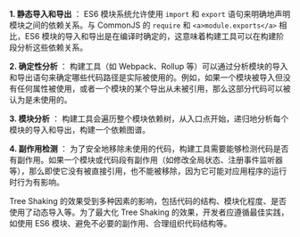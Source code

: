 **1. 静态导入和导出** ： ES6 模块系统允许使用 `import` 和 `export` 语句来明确地声明模块之间的依赖关系。与 CommonJS 的 `require` 和 `<a>module.exports</a>` 相比，ES6 模块的导入和导出是在编译时确定的，这意味着构建工具可以在构建阶段分析这些依赖关系。

**2. 确定性分析** ： 构建工具（如 Webpack、Rollup 等）可以通过分析模块的导入和导出语句来确定哪些代码路径是实际被使用的。例如，如果一个模块被导入但没有任何属性被使用，或者一个模块的某个导出从未被引用，那么这部分代码可以被认为是未使用的。

**3. 模块分析** ： 构建工具会遍历整个模块依赖树，从入口点开始，递归地分析每个模块的导入和导出，构建一个依赖图谱。

**4. 副作用检测** ： 为了安全地移除未使用的代码，构建工具需要能够检测代码是否有副作用。如果一个模块或代码段有副作用（如修改全局状态、注册事件监听器等），那么即使它没有被直接引用，也不能被移除，因为它可能对应用程序的运行时行为有影响。

Tree Shaking 的效果受到多种因素的影响，包括代码的结构、模块化程度、是否使用了动态导入等。为了最大化 Tree Shaking 的效果，开发者应遵循最佳实践，如使用 ES6 模块、避免不必要的副作用、合理组织代码结构等。
